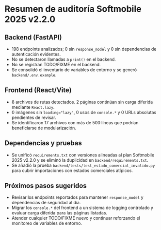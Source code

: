 # Resumen de auditoría Softmobile 2025 v2.2.0

## Backend (FastAPI)
- 198 endpoints analizados; 0 sin `response_model` y 0 sin dependencias de autenticación evidentes.
- No se detectaron llamadas a `print()` en el backend.
- No se registran TODO/FIXME en el backend.
- Se consolidó el inventario de variables de entorno y se generó `backend/.env.example`.

## Frontend (React/Vite)
- 8 archivos de rutas detectados. 2 páginas continúan sin carga diferida mediante `React.lazy`.
- 0 imágenes sin `loading="lazy"`, 0 usos de `console.*` y 0 URLs absolutas pendientes de revisar.
- Se identificaron 17 archivos con más de 500 líneas que podrían beneficiarse de modularización.

## Dependencias y pruebas
- Se unificó `requirements.txt` con versiones alineadas al plan Softmobile 2025 v2.2.0 y se eliminó la duplicidad en `backend/requirements.txt`.
- Se añadió la prueba `backend/tests/test_estado_comercial_invalido.py` para cubrir importaciones con estados comerciales atípicos.

## Próximos pasos sugeridos
- Revisar los endpoints reportados para mantener `response_model` y dependencias de seguridad al día.
- Migrar los `console.*` del frontend a un sistema de logging controlado y evaluar carga diferida para las páginas listadas.
- Atender cualquier TODO/FIXME nuevo y continuar reforzando el monitoreo de variables de entorno.
